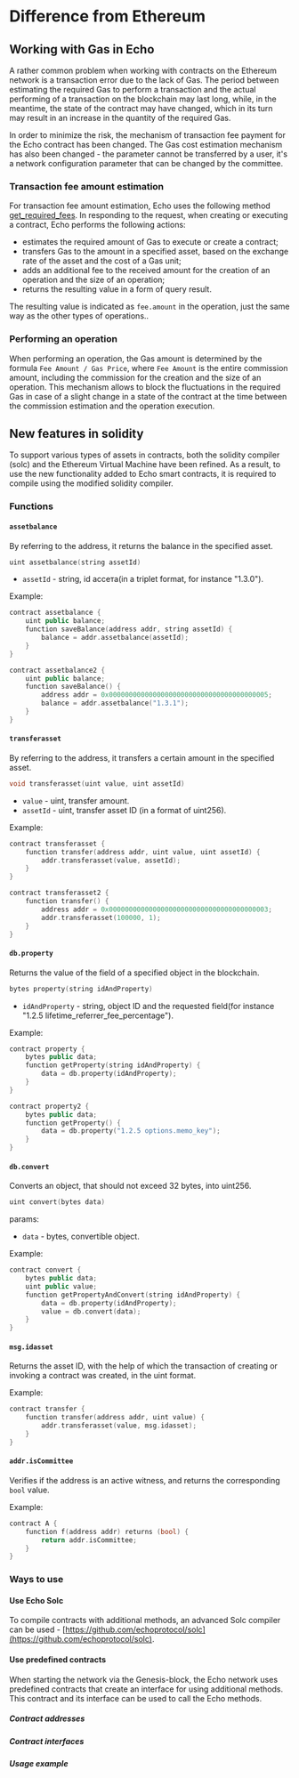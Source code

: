 # Difference from Ethereum

## Working with Gas in Echo

A rather common problem when working with contracts on the Ethereum network is a transaction error due to the lack of Gas. The period between estimating the required Gas to perform a transaction and the actual performing of a  transaction on the blockchain may last long, while, in the meantime, the state of the contract may have changed, which in its turn may result in an increase in the quantity of the required Gas.

In order to minimize the risk, the mechanism of transaction fee payment for the Echo contract has been changed. The Gas cost estimation mechanism has also been changed - the parameter cannot be transferred by a user, it's a network configuration parameter that can be changed by the committee.

### Transaction fee amount estimation

For transaction fee amount estimation, Echo uses the following method [get_required_fees](https://wiki.echo-dev.io/developers/apis/database-api/#get_required_feesops-id). In responding to the request, when creating or executing a contract, Echo performs the following actions:

- estimates the required amount of Gas to execute or create a contract;
- transfers Gas to the amount in a specified asset, based on the exchange rate of the asset and the cost of a Gas unit;
- adds an additional fee to the received amount for the creation of an operation and the size of an operation;
- returns the resulting value in a form of query result.

The resulting value is indicated as `fee.amount` in the operation, just the same way as the other types of operations..

### Performing an operation

When performing an operation, the Gas amount is determined by the formula `Fee Amount / Gas Price`, where `Fee Amount` is the entire commission amount, including the commission for the creation and the size of an operation. This mechanism allows to block the fluctuations in the required Gas in case of a slight change in a state of the contract at the time between the commission estimation and the operation execution.

## New features in solidity

To support various types of assets in contracts, both the solidity compiler (solc) and the Ethereum Virtual Machine have been refined. As a result, to use the new functionality added to Echo smart contracts, it is required to compile using the modified solidity compiler.

### Functions

#### `assetbalance`

By referring to the address, it returns the balance in the specified asset.

```cpp
uint assetbalance(string assetId)
```

- `assetId` - string, id ассета(in a triplet format, for instance "1.3.0").

Example:

```cpp
contract assetbalance {
    uint public balance;
    function saveBalance(address addr, string assetId) {
        balance = addr.assetbalance(assetId);
    }
}

contract assetbalance2 {
    uint public balance;
    function saveBalance() {
        address addr = 0x0000000000000000000000000000000000000005;
        balance = addr.assetbalance("1.3.1");
    }
}

```

#### `transferasset`

By referring to the address, it transfers a certain amount in the specified asset.

```cpp
void transferasset(uint value, uint assetId)
```

- `value` - uint, transfer amount.
- `assetId` - uint, transfer asset ID (in a format of uint256).

Example:

```cpp
contract transferasset {
    function transfer(address addr, uint value, uint assetId) {
        addr.transferasset(value, assetId);
    }
}

contract transferasset2 {
    function transfer() {
        address addr = 0x0000000000000000000000000000000000000003;
        addr.transferasset(100000, 1);
    }
}
```

#### `db.property`

Returns the value of the field of a specified object in the blockchain.

```cpp
bytes property(string idAndProperty)
```

- `idAndProperty` - string, object ID and the requested field(for instance "1.2.5 lifetime_referrer_fee_percentage").

Example:

```cpp
contract property {
    bytes public data;
    function getProperty(string idAndProperty) {
        data = db.property(idAndProperty);
    }
}

contract property2 {
    bytes public data;
    function getProperty() {
        data = db.property("1.2.5 options.memo_key");
    }
}
```

#### `db.convert`

Converts an object, that should not exceed 32 bytes, into uint256.

```cpp
uint convert(bytes data)
```

params:

- `data` - bytes, convertible object.

Example:

```cpp
contract convert {
    bytes public data;
    uint public value;
    function getPropertyAndConvert(string idAndProperty) {
        data = db.property(idAndProperty);
        value = db.convert(data);
    }
}
```

#### `msg.idasset`

Returns the asset ID, with the help of which the transaction of creating or invoking a contract was created, in the uint format.

Example:

```cpp
contract transfer {
    function transfer(address addr, uint value) {
        addr.transferasset(value, msg.idasset);  
    }
}
```

#### `addr.isCommittee`

Verifies if the address is an active witness, and returns the corresponding `bool` value.

Example:

```cpp
contract A {
    function f(address addr) returns (bool) {
        return addr.isCommittee;
    }
}
```

### Ways to use

#### Use Echo Solc

To compile contracts with additional methods, an advanced Solc compiler can be used - [https://github.com/echoprotocol/solc](https://github.com/echoprotocol/solc).

#### Use predefined contracts

When starting the network via the Genesis-block, the Echo network uses predefined contracts that create an interface for using additional methods. This contract and its interface can be used to call the Echo methods.

##### Contract addresses

##### Contract interfaces

##### Usage example
